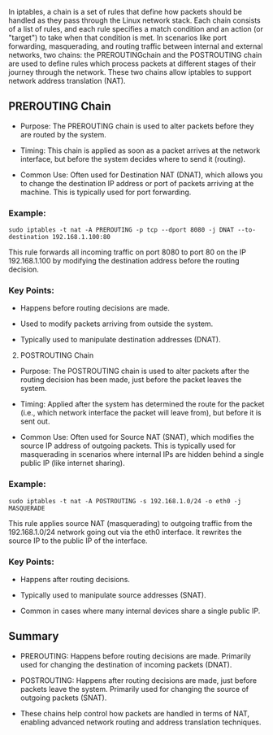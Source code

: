 In iptables, a chain is a set of rules that define how packets should be handled as they pass through the Linux network stack. Each chain consists of a list of rules, and each rule specifies a match condition and an action (or "target") to take when that condition is met. In scenarios like port forwarding, masquerading, and routing traffic between internal and external networks, two chains: the PREROUTINGchain and the POSTROUTING chain are used to define rules which process packets at different stages of their journey through the network. These two chains allow iptables to support network address translation (NAT).

## PREROUTING Chain

- Purpose: The PREROUTING chain is used to alter packets before they are routed by the system.

- Timing: This chain is applied as soon as a packet arrives at the network interface, but before the system decides where to send it (routing).

- Common Use: Often used for Destination NAT (DNAT), which allows you to change the destination IP address or port of packets arriving at the machine. This is typically used for port forwarding.

### Example:

```console
sudo iptables -t nat -A PREROUTING -p tcp --dport 8080 -j DNAT --to-destination 192.168.1.100:80
```

This rule forwards all incoming traffic on port 8080 to port 80 on the IP 192.168.1.100 by modifying the destination address before the routing decision.

### Key Points:

- Happens before routing decisions are made.

- Used to modify packets arriving from outside the system.

- Typically used to manipulate destination addresses (DNAT).

2. POSTROUTING Chain

- Purpose: The POSTROUTING chain is used to alter packets after the routing decision has been made, just before the packet leaves the system.

- Timing: Applied after the system has determined the route for the packet (i.e., which network interface the packet will leave from), but before it is sent out.

- Common Use: Often used for Source NAT (SNAT), which modifies the source IP address of outgoing packets. This is typically used for masquerading in scenarios where internal IPs are hidden behind a single public IP (like internet sharing).

### Example:

```console
sudo iptables -t nat -A POSTROUTING -s 192.168.1.0/24 -o eth0 -j MASQUERADE
```

This rule applies source NAT (masquerading) to outgoing traffic from the 192.168.1.0/24 network going out via the eth0 interface. It rewrites the source IP to the public IP of the interface.

### Key Points:

- Happens after routing decisions.

- Typically used to manipulate source addresses (SNAT).

- Common in cases where many internal devices share a single public IP.

## Summary

- PREROUTING: Happens before routing decisions are made. Primarily used for changing the destination of incoming packets (DNAT).

- POSTROUTING: Happens after routing decisions are made, just before packets leave the system. Primarily used for changing the source of outgoing packets (SNAT).

- These chains help control how packets are handled in terms of NAT, enabling advanced network routing and address translation techniques.
